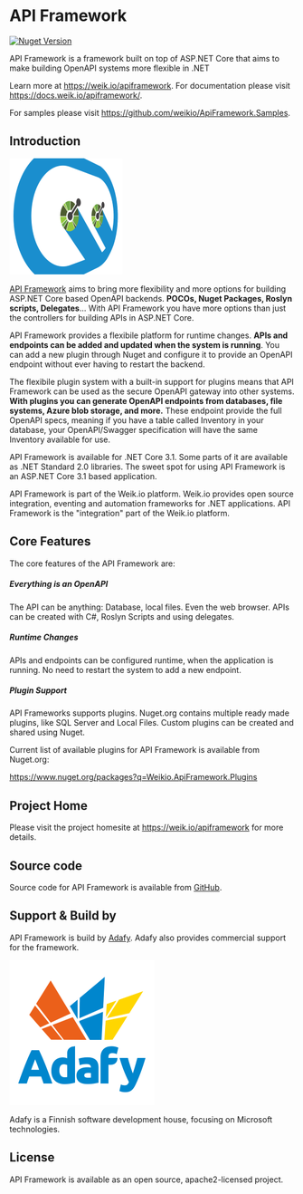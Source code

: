# API Framework

[![Nuget Version](https://img.shields.io/nuget/v/Weikio.ApiFramework.AspNetCore.svg?style=flat&label=Weikio.ApiFramework.AspNetCore)](https://www.nuget.org/packages/Weikio.ApiFramework.AspNetCore/)

API Framework is a framework built on top of ASP.NET Core that aims to make building OpenAPI systems more flexible in .NET

Learn more at https://weik.io/apiframework. For documentation please visit https://docs.weik.io/apiframework/.

For samples please visit https://github.com/weikio/ApiFramework.Samples.

## Introduction 

![Logo](docs/logo_alternative_2_small.png)

[API Framework](https://weik.io/apiframework) aims to bring more flexibility and more options for building ASP.NET Core based OpenAPI backends. **POCOs, Nuget Packages, Roslyn scripts, Delegates**... With API Framework you have more options than just the controllers for building APIs in ASP.NET Core.

API Framework provides a flexibile platform for runtime changes. **APIs and endpoints can be added and updated when the system is running**. You can add a new plugin through Nuget and configure it to provide an OpenAPI endpoint without ever having to restart the backend.

The flexibile plugin system with a built-in support for plugins means that API Framework can be used as the secure OpenAPI gateway into other systems. **With plugins you can generate OpenAPI endpoints from databases, file systems, Azure blob storage, and more.** These endpoint provide the full OpenAPI specs, meaning if you have a table called Inventory in your database, your OpenAPI/Swagger specification will have the same Inventory available for use.

API Framework is available for .NET Core 3.1. Some parts of it are available as .NET Standard 2.0 libraries. The sweet spot for using API Framework is an ASP.NET Core 3.1 based application.

API Framework is part of the Weik.io platform. Weik.io provides open source integration, eventing and automation frameworks for .NET applications. API Framework is the "integration" part of the Weik.io platform.

## Core Features

The core features of the API Framework are:

##### Everything is an OpenAPI

The API can be anything: Database, local files. Even the web browser. APIs can be created with C#, Roslyn Scripts and using delegates.

##### Runtime Changes

APIs and endpoints can be configured runtime, when the application is running. No need to restart the system to add a new endpoint.

##### Plugin Support

API Frameworks supports plugins. Nuget.org contains multiple ready made plugins, like SQL Server and Local Files. Custom plugins can be created and shared using Nuget.

Current list of available plugins for API Framework is available from Nuget.org:

https://www.nuget.org/packages?q=Weikio.ApiFramework.Plugins

## Project Home

Please visit the project homesite at https://weik.io/apiframework for more details.

## Source code

Source code for API Framework is available from [GitHub](https://github.com/weikio/ApiFramework).

## Support & Build by

API Framework is build by [Adafy](https://adafy.com). Adafy also provides commercial support for the framework.

![Adafy Logo](docs/Adafy_logo_256.png)

Adafy is a Finnish software development house, focusing on Microsoft technologies.

## License

API Framework is available as an open source, apache2-licensed project. 